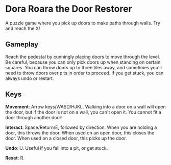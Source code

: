 Dora Roara the Door Restorer
===

A puzzle game where you pick up doors to make paths through walls. Try and reach the X!

Gameplay
---
Reach the pedestal by cunningly placing doors to move through the level. Be careful, because you can only pick doors up when standing on certain squares. You can throw doors up to three tiles away, and sometimes you'll need to throw doors over pits in order to proceed. If you get stuck, you can always undo or restart.

Keys
---

**Movement**: Arrow keys/WASD/HJKL.
Walking into a door on a wall will open the door, but if the door is not on a wall, you can't open it. You cannot fit a door through another door!

**Interact**: Space/Return/E, followed by direction.
When you are holding a door, this throws the door.
When used on an open door, this closes the door.
When used on a closed door, this picks up the door.

**Undo**: U. Useful if you fall into a pit, or get stuck.

**Reset**: R.
